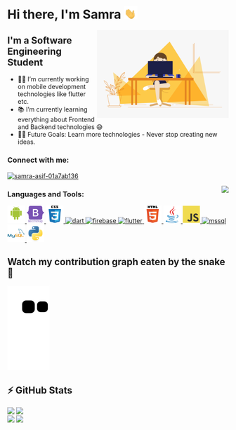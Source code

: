 # Hi there, I'm Samra <img width="30px" src="https://github.com/samraasif834/samraasif834/blob/main/waving-hand-joypixels.gif" />

<img align="right" alt="GIF" height="200px" width="300px" src="https://github.com/samraasif834/samraasif834/blob/main/d4tvukbt5mra37cvwklk%20(1).gif" />

## I'm a Software Engineering Student  

- 👨‍💻 I’m currently working on mobile development technologies like flutter etc.
- 📚 I’m currently learning everything about Frontend and Backend technologies 😅
- 💪🏼 Future Goals: Learn more technologies - Never stop creating new ideas.


<h3 align="left">Connect with me:</h3>
<p align="left">
<a href="https://linkedin.com/in/samra-asif-01a7ab136" target="blank"><img align="center" src="https://raw.githubusercontent.com/rahuldkjain/github-profile-readme-generator/master/src/images/icons/Social/linked-in-alt.svg" alt="samra-asif-01a7ab136" height="30" width="40" /></a>
<!-- <a href="https://fb.com/sumra.asif.775" target="blank"><img align="center" src="https://raw.githubusercontent.com/rahuldkjain/github-profile-readme-generator/master/src/images/icons/Social/facebook.svg" alt="sumra.asif.775" height="30" width="40" /></a>
<a href="https://instagram.com/samraasif08" target="blank"><img align="center" src="https://raw.githubusercontent.com/rahuldkjain/github-profile-readme-generator/master/src/images/icons/Social/instagram.svg" alt="samraasif08" height="30" width="40" /></a> -->
</p>
<img align="right" src="https://estruyf-github.azurewebsites.net/api/VisitorHit?user=samraasif834&repo=samraasif834&countColorcountColor&countColor=%237B1E7B"/>



<h3 align="left">Languages and Tools:</h3>
<p align="left"> <a href="https://developer.android.com" target="_blank" rel="noreferrer"> <img src="https://raw.githubusercontent.com/devicons/devicon/master/icons/android/android-original-wordmark.svg" alt="android" width="40" height="40"/> </a> <a href="https://getbootstrap.com" target="_blank" rel="noreferrer"> <img src="https://raw.githubusercontent.com/devicons/devicon/master/icons/bootstrap/bootstrap-plain-wordmark.svg" alt="bootstrap" width="40" height="40"/> </a> <a href="https://www.w3schools.com/css/" target="_blank" rel="noreferrer"> <img src="https://raw.githubusercontent.com/devicons/devicon/master/icons/css3/css3-original-wordmark.svg" alt="css3" width="40" height="40"/> </a> <a href="https://dart.dev" target="_blank" rel="noreferrer"> <img src="https://www.vectorlogo.zone/logos/dartlang/dartlang-icon.svg" alt="dart" width="40" height="40"/> </a> <a href="https://firebase.google.com/" target="_blank" rel="noreferrer"> <img src="https://www.vectorlogo.zone/logos/firebase/firebase-icon.svg" alt="firebase" width="40" height="40"/> </a> <a href="https://flutter.dev" target="_blank" rel="noreferrer"> <img src="https://www.vectorlogo.zone/logos/flutterio/flutterio-icon.svg" alt="flutter" width="40" height="40"/> </a> <a href="https://www.w3.org/html/" target="_blank" rel="noreferrer"> <img src="https://raw.githubusercontent.com/devicons/devicon/master/icons/html5/html5-original-wordmark.svg" alt="html5" width="40" height="40"/> </a> <a href="https://www.java.com" target="_blank" rel="noreferrer"> <img src="https://raw.githubusercontent.com/devicons/devicon/master/icons/java/java-original.svg" alt="java" width="40" height="40"/> </a> <a href="https://developer.mozilla.org/en-US/docs/Web/JavaScript" target="_blank" rel="noreferrer"> <img src="https://raw.githubusercontent.com/devicons/devicon/master/icons/javascript/javascript-original.svg" alt="javascript" width="40" height="40"/> </a> <a href="https://www.microsoft.com/en-us/sql-server" target="_blank" rel="noreferrer"> <img src="https://www.svgrepo.com/show/303229/microsoft-sql-server-logo.svg" alt="mssql" width="40" height="40"/> </a> <a href="https://www.mysql.com/" target="_blank" rel="noreferrer"> <img src="https://raw.githubusercontent.com/devicons/devicon/master/icons/mysql/mysql-original-wordmark.svg" alt="mysql" width="40" height="40"/> </a> <a href="https://www.python.org" target="_blank" rel="noreferrer"> <img src="https://raw.githubusercontent.com/devicons/devicon/master/icons/python/python-original.svg" alt="python" width="40" height="40"/> </a> </p>

## Watch my contribution graph eaten by the snake🐍
![snake gif](https://github.com/samraasif834/samraasif834/blob/output/github-contribution-grid-snake-dark.svg)

## ⚡ GitHub Stats

<img src="https://github-readme-streak-stats.herokuapp.com/?user=samraasif834&theme=synthwave" />
<img src="https://github-readme-stats.vercel.app/api?username=samraasif834&show_icons=true&count_private=true&theme=synthwave" />
<br />
<img src="https://github-readme-stats.vercel.app/api/top-langs/?username=samraasif834&layout=compact&count_private=true&theme=synthwave" />
<img src="https://activity-graph.herokuapp.com/graph?username=samraasif834&theme=synthwave-84" />




